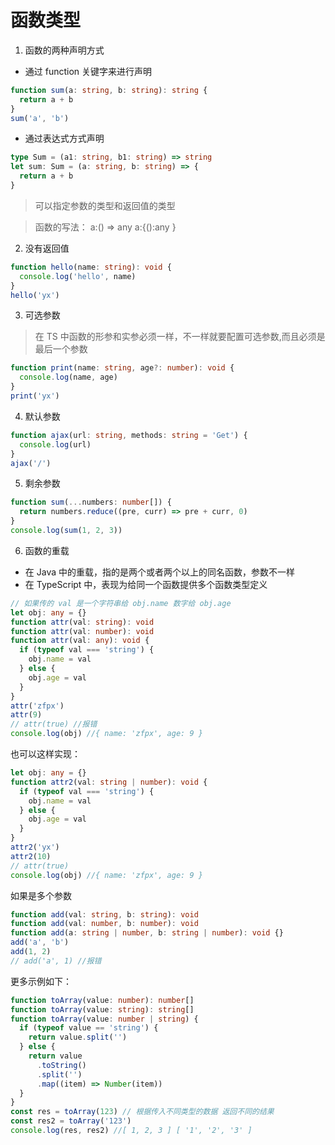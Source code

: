 # 函数类型

1. 函数的两种声明方式

- 通过 function 关键字来进行声明

```ts
function sum(a: string, b: string): string {
  return a + b
}
sum('a', 'b')
```

- 通过表达式方式声明

```ts
type Sum = (a1: string, b1: string) => string
let sum: Sum = (a: string, b: string) => {
  return a + b
}
```

> 可以指定参数的类型和返回值的类型

> 函数的写法：
> a:() => any
> a:{():any }

2. 没有返回值

```ts
function hello(name: string): void {
  console.log('hello', name)
}
hello('yx')
```

3. 可选参数

> 在 TS 中函数的形参和实参必须一样，不一样就要配置可选参数,而且必须是最后一个参数

```ts
function print(name: string, age?: number): void {
  console.log(name, age)
}
print('yx')
```

4. 默认参数

```ts
function ajax(url: string, methods: string = 'Get') {
  console.log(url)
}
ajax('/')
```

5. 剩余参数

```ts
function sum(...numbers: number[]) {
  return numbers.reduce((pre, curr) => pre + curr, 0)
}
console.log(sum(1, 2, 3))
```

6. 函数的重载

- 在 Java 中的重载，指的是两个或者两个以上的同名函数，参数不一样
- 在 TypeScript 中，表现为给同一个函数提供多个函数类型定义

```ts
// 如果传的 val 是一个字符串给 obj.name 数字给 obj.age
let obj: any = {}
function attr(val: string): void
function attr(val: number): void
function attr(val: any): void {
  if (typeof val === 'string') {
    obj.name = val
  } else {
    obj.age = val
  }
}
attr('zfpx')
attr(9)
// attr(true) //报错
console.log(obj) //{ name: 'zfpx', age: 9 }
```

也可以这样实现：

```ts
let obj: any = {}
function attr2(val: string | number): void {
  if (typeof val === 'string') {
    obj.name = val
  } else {
    obj.age = val
  }
}
attr2('yx')
attr2(10)
// attr(true)
console.log(obj) //{ name: 'zfpx', age: 9 }
```

如果是多个参数

```ts
function add(val: string, b: string): void
function add(val: number, b: number): void
function add(a: string | number, b: string | number): void {}
add('a', 'b')
add(1, 2)
// add('a', 1) //报错
```

更多示例如下：

```ts
function toArray(value: number): number[]
function toArray(value: string): string[]
function toArray(value: number | string) {
  if (typeof value == 'string') {
    return value.split('')
  } else {
    return value
      .toString()
      .split('')
      .map((item) => Number(item))
  }
}
const res = toArray(123) // 根据传入不同类型的数据 返回不同的结果
const res2 = toArray('123')
console.log(res, res2) //[ 1, 2, 3 ] [ '1', '2', '3' ]
```
